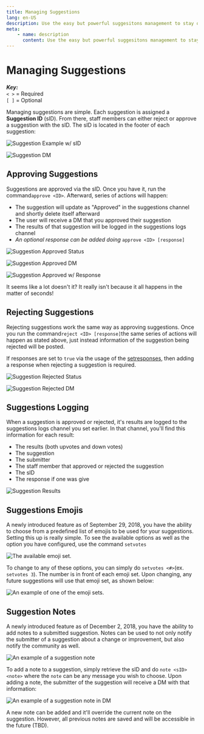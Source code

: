 ```yaml
---
title: Managing Suggestions
lang: en-US
description: Use the easy but powerful suggesitons management to stay organized in your Discord.
meta:
    - name: description
      content: Use the easy but powerful suggesitons management to stay organized in your Discord.
---
```


# Managing Suggestions

_**Key:**_  
`< >` = Required  
`[ ]` = Optional

Managing suggestions are simple. Each suggestion is assigned a **Suggestion ID** \(sID\). From there, staff members can either reject or approve a suggestion with the sID. The sID is located in the footer of each suggestion: 

![Suggestion Example w/ sID](/images/DXjJkPA.png)

![Suggestion DM](/images/ItyPiS9.png)

## Approving Suggestions

Suggestions are approved via the sID. Once you have it, run the command`approve <ID>`. Afterward, series of actions will happen:

* The suggestion will update as "Approved" in the suggestions channel and shortly delete itself afterward
* The user will receive a DM that you approved their suggestion
* The results of that suggestion will be logged in the suggestions logs channel
* _An optional response can be added doing_  `approve <ID> [response]`

![Suggestion Approved Status](/images/X06AWl6.png)

![Suggestion Approved DM](/images/2H0C5DM.png)

![Suggestion Approved w/ Response]()

It seems like a lot doesn't it? It really isn't because it all happens in the matter of seconds!

## Rejecting Suggestions

Rejecting suggestions work the same way as approving suggestions. Once you run the command`reject <ID> [response]`the same series of actions will happen as stated above, just instead information of the suggestion being rejected will be posted.

If responses are set to `true` via the usage of the [setresponses](#commands#set-responses-command), then adding a response when rejecting a suggestion is required.

![Suggestion Rejected Status](/images/BZCRVps.png)

![Suggestion Rejected DM](/images/maFdPG9.png)

## Suggestions Logging

When a suggestion is approved or rejected, it's results are logged to the suggestions logs channel you set earlier. In that channel, you'll find this information for each result:

* The results \(both upvotes and down votes\)
* The suggestion
* The submitter
* The staff member that approved or rejected the suggestion
* The sID
* The response if one was give

![Suggestion Results](/images/X06AWl6.png)

## Suggestions Emojis

A newly introduced feature as of September 29, 2018, you have the ability to choose from a predefined list of emojis to be used for your suggestions. Setting this up is really simple. To see the available options as well as the option you have configured,  use the command `setvotes`

![The available emoji set.](/images/hb0lqes.png)

To change to any of these options, you can simply do `setvotes <#>`\(ex. `setvotes 3`\). The number is in front of each emoji set. Upon changing, any future suggestions will use that emoji set, as shown below:

![An example of one of the emoji sets.](/images/XfnmYyX.png)

## Suggestion Notes

A newly introduced feature as of December 2, 2018, you have the ability to add notes to a submitted suggestion. Notes can be used to not only notify the submitter of a suggestion about a change or improvement, but also notify the community as well.

![An example of a suggestion note](/images/iWsmKzx.png)

To add a note to a suggestion, simply retrieve the sID and do `note <sID> <note>` where the `note` can be any message you wish to choose. Upon adding a note, the submitter of the suggestion will receive a DM with that information:

![An example of a suggestion note in DM](/images/cGoggOj.png)

A new note can be added and it'll override the current note on the suggestion. However, all previous notes are saved and will be accessible in the future (TBD).
